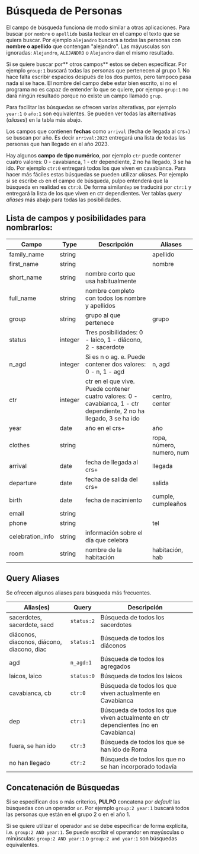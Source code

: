 # Búsqueda de Personas

El campo de búsqueda funciona de modo similar a otras aplicaciones. Para buscar por `nombre` o `apellido` basta teclear en el campo el texto que se quiera buscar. Por ejemplo `alejandro` buscará a todas las personas con **nombre o apellido** que contengan "alejandro". Las máyusculas son ignoradas: `Alejandro`, `ALEJANDRO` o `Alejandro` dan el mismo resultado.

Si se quiere buscar por** otros campos** estos se deben especificar. Por ejemplo `group:1` buscará todas las personas que pertenecen al grupo 1. No hace falta escribir espacios después de los dos puntos, pero tampoco pasa nada si se hace. El nombre del campo debe estar bien escrito, si no el programa no es capaz de entender lo que se quiere, por ejempo `grup:1` no dará ningún resultado porque no existe un campo llamado `grup`.

Para facilitar las búsquedas se ofrecen varias alterativas, por ejemplo `year:1` o `año:1` son equivalentes. Se pueden ver todas las alternativas (*aliases*) en la tabla más abajo.

Los campos que contienen **fechas** como `arrival` (fecha de llegada al crs+) se buscan por año. Es decir `arrival:2023` entregará una lista de todas las personas que han llegado en el año 2023.

Hay algunos **campo de tipo numérico**, por ejemplo `ctr` puede contener cuatro valores: 0 - cavabianca, 1 - ctr dependiente, 2 no ha llegado, 3 se ha ido. Por ejemplo `ctr:0` entregará todos los que viven en cavabianca. Para hacer más fáciles estas búsquedas se pueden utilizar *aliases*. Por ejemplo si se escribe `cb` en el campo de búsqueda, pulpo entenderá que la búsqueda en realidad es `ctr:0`. De forma similar`dep` se traducirá por `ctr:1` y entregará la lista de los que viven en ctr dependientes. Ver tablas *query aliases* más abajo para todas las posibilidades.

## Lista de campos y posibilidades para nombrarlos:

| Campo | Type | Descripción | Aliases |
| ---- | ---- | ---- | ---- |
| family_name | string |  | apellido |
| first_name | string |  | nombre |
| short_name | string | nombre corto que usa habitualmente |  |
| full_name | string | nombre completo con todos los nombre y apellidos |  |
| group | string | grupo al que pertenece | grupo |
| status | integer | Tres posibilidades: 0 - laico, 1 - diácono, 2 - sacerdote |  |
| n_agd | integer | Si es n o ag. e. Puede contener dos valores: 0 - n, 1 - agd | n, agd |
| ctr | integer | ctr en el que vive. Puede contener cuatro valores: 0 - cavabianca, 1 - ctr dependiente, 2 no ha llegado, 3 se ha ido | centro, center |
| year | date | año en el crs+ | año |
| clothes | string |  | ropa, número, numero, num |
| arrival | date | fecha de llegada al crs+ | llegada |
| departure | date | fecha de salida del crs+ | salida |
| birth | date | fecha de nacimiento | cumple, cumpleaños |
| email | string |  |  |
| phone | string |  | tel |
| celebration_info | string | información sobre el día que celebra |  |
| room | string | nombre de la habitación | habitación, hab |

## Query Aliases

Se ofrecen algunos aliases para búsqueda más frecuentes. 

| Alias(es) | Query | Descripción |
| ---- | ---- | ---- |
| sacerdotes, sacerdote, sacd | `status:2` | Búsqueda de todos los sacerdotes |
| diáconos, diaconos, diácono, diacono, diac  | `status:1` | Búsqueda de todos los diáconos |
| agd | `n_agd:1` |  Búsqueda de todos los agregados |
| laicos, laico | `status:0` | Búsqueda de todos los laicos |
| cavabianca, cb | `ctr:0` | Búsqueda de todos los que viven actualmente en Cavabianca |
| dep | `ctr:1` | Búsqueda de todos los que viven actualmente en ctr dependientes (no en Cavabianca) |
| fuera, se han ido | `ctr:3` | Búsqueda de todos los que se han ido de Roma |
| no han llegado | `ctr:2` | Búsqueda de todos los que no se han incorporado todavía |

## Concatenación de Búsquedas

Si se especifican dos o más criterios, **PULPO** concatena por *default* las búsquedas con un operador `or`. Por ejemplo `group:2 year:1` buscará todos las personas que están en el grupo 2 o en el año 1. 

Si se quiere utilizar el operador `and` se debe especificar de forma explícita, i.e. `group:2 AND year:1`. Se puede escribir el operandor en mayúsculas o minúsculas: `group:2 AND year:1` o `group:2 and year:1` son búsquedas equivalentes.
